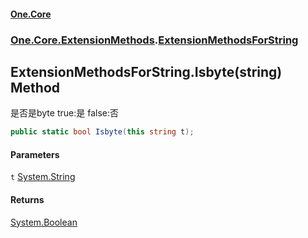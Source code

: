 #### [One.Core](index.md 'index')
### [One.Core.ExtensionMethods](One_Core_ExtensionMethods.md 'One.Core.ExtensionMethods').[ExtensionMethodsForString](One_Core_ExtensionMethods_ExtensionMethodsForString.md 'One.Core.ExtensionMethods.ExtensionMethodsForString')
## ExtensionMethodsForString.Isbyte(string) Method
是否是byte true:是 false:否 
```csharp
public static bool Isbyte(this string t);
```
#### Parameters
<a name='One_Core_ExtensionMethods_ExtensionMethodsForString_Isbyte(string)_t'></a>
`t` [System.String](https://docs.microsoft.com/en-us/dotnet/api/System.String 'System.String')  
  
#### Returns
[System.Boolean](https://docs.microsoft.com/en-us/dotnet/api/System.Boolean 'System.Boolean')  

